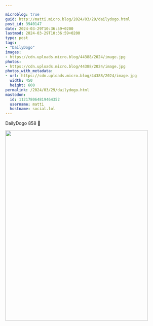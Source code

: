 ```yaml
---

microblog: true
guid: http://matti.micro.blog/2024/03/29/dailydogo.html
post_id: 3940147
date: 2024-03-29T10:36:59+0200
lastmod: 2024-03-29T10:36:59+0200
type: post
tags:
- "DailyDogo"
images:
- https://cdn.uploads.micro.blog/44388/2024/image.jpg
photos:
- https://cdn.uploads.micro.blog/44388/2024/image.jpg
photos_with_metadata:
- url: https://cdn.uploads.micro.blog/44388/2024/image.jpg
  width: 450
  height: 600
permalink: /2024/03/29/dailydogo.html
mastodon:
  id: 112178064819464352
  username: matti
  hostname: social.lol
---
```

DailyDogo 858 🐶

<img src="uploads/2024/image.jpg" width="450" height="600" alt="">
